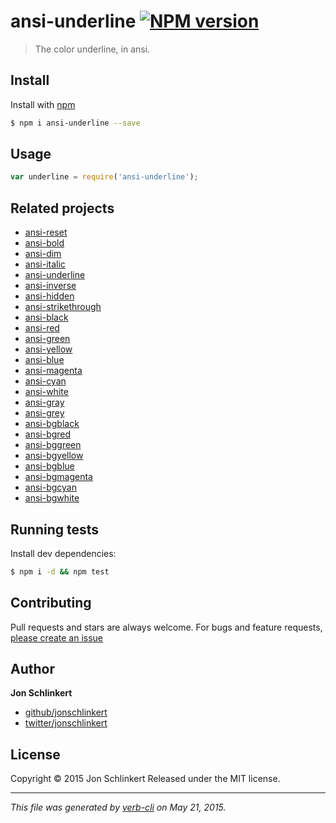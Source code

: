 # ansi-underline [![NPM version](https://badge.fury.io/js/ansi-underline.svg)](http://badge.fury.io/js/ansi-underline)

> The color underline, in ansi.

## Install

Install with [npm](https://www.npmjs.com/)

```sh
$ npm i ansi-underline --save
```

## Usage

```js
var underline = require('ansi-underline');
```

## Related projects

* [ansi-reset](https://github.com/jonschlinkert/ansi-reset)
* [ansi-bold](https://github.com/jonschlinkert/ansi-bold)
* [ansi-dim](https://github.com/jonschlinkert/ansi-dim)
* [ansi-italic](https://github.com/jonschlinkert/ansi-italic)
* [ansi-underline](https://github.com/jonschlinkert/ansi-underline)
* [ansi-inverse](https://github.com/jonschlinkert/ansi-inverse)
* [ansi-hidden](https://github.com/jonschlinkert/ansi-hidden)
* [ansi-strikethrough](https://github.com/jonschlinkert/ansi-strikethrough)
* [ansi-black](https://github.com/jonschlinkert/ansi-black)
* [ansi-red](https://github.com/jonschlinkert/ansi-red)
* [ansi-green](https://github.com/jonschlinkert/ansi-green)
* [ansi-yellow](https://github.com/jonschlinkert/ansi-yellow)
* [ansi-blue](https://github.com/jonschlinkert/ansi-blue)
* [ansi-magenta](https://github.com/jonschlinkert/ansi-magenta)
* [ansi-cyan](https://github.com/jonschlinkert/ansi-cyan)
* [ansi-white](https://github.com/jonschlinkert/ansi-white)
* [ansi-gray](https://github.com/jonschlinkert/ansi-gray)
* [ansi-grey](https://github.com/jonschlinkert/ansi-grey)
* [ansi-bgblack](https://github.com/jonschlinkert/ansi-bgblack)
* [ansi-bgred](https://github.com/jonschlinkert/ansi-bgred)
* [ansi-bggreen](https://github.com/jonschlinkert/ansi-bggreen)
* [ansi-bgyellow](https://github.com/jonschlinkert/ansi-bgyellow)
* [ansi-bgblue](https://github.com/jonschlinkert/ansi-bgblue)
* [ansi-bgmagenta](https://github.com/jonschlinkert/ansi-bgmagenta)
* [ansi-bgcyan](https://github.com/jonschlinkert/ansi-bgcyan)
* [ansi-bgwhite](https://github.com/jonschlinkert/ansi-bgwhite)

## Running tests

Install dev dependencies:

```sh
$ npm i -d && npm test
```

## Contributing

Pull requests and stars are always welcome. For bugs and feature requests, [please create an issue](https://github.com/jonschlinkert/ansi-underline/issues/new)

## Author

**Jon Schlinkert**

+ [github/jonschlinkert](https://github.com/jonschlinkert)
+ [twitter/jonschlinkert](http://twitter.com/jonschlinkert)

## License

Copyright © 2015 Jon Schlinkert
Released under the MIT license.

***

_This file was generated by [verb-cli](https://github.com/assemble/verb-cli) on May 21, 2015._